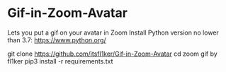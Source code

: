 # Gif-in-Zoom-Avatar
Lets you put a gif on your avatar in Zoom 
Install Python version no lower than 3.7:
https://www.python.org/



git clone https://github.com/itsfl1ker/Gif-in-Zoom-Avatar
cd  zoom gif by fl1ker
pip3 install -r requirements.txt
